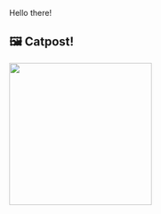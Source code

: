 Hello there!



## 🖼️ Catpost!

<sub>
    <img src="https://cdn2.thecatapi.com/images/9tq.jpg" height="256">
</sub>

